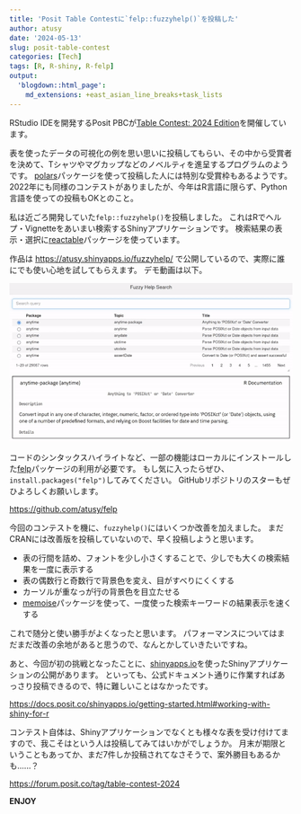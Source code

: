 ```yaml
---
title: 'Posit Table Contestに`felp::fuzzyhelp()`を投稿した'
author: atusy
date: '2024-05-13'
slug: posit-table-contest
categories: [Tech]
tags: [R, R-shiny, R-felp]
output:
  'blogdown::html_page':
    md_extensions: +east_asian_line_breaks+task_lists
---
```



RStudio IDEを開発するPosit PBCが[Table Contest: 2024 Edition](https://posit.co/blog/announcing-the-2024-table-contest/)を開催しています。

表を使ったデータの可視化の例を思い思いに投稿してもらい、その中から受賞者を決めて、Tシャツやマグカップなどのノベルティを進呈するプログラムのようです。
[polars](https://pola-rs.github.io/r-polars/)パッケージを使って投稿した人には特別な受賞枠もあるようです。
2022年にも同様のコンテストがありましたが、今年はR言語に限らず、Python言語を使っての投稿もOKとのこと。

私は近ごろ開発していた`felp::fuzzyhelp()`を投稿しました。
これはRでヘルプ・Vignetteをあいまい検索するShinyアプリケーションです。
検索結果の表示・選択に[reactable](https://glin.github.io/reactable/index.html)パッケージを使っています。

作品は <https://atusy.shinyapps.io/fuzzyhelp/> で公開しているので、実際に誰にでも使い心地を試してもらえます。
デモ動画は以下。

![](images/fuzzyhelp.gif)

コードのシンタックスハイライトなど、一部の機能はローカルにインストールした[felp](https://felp.atusy.net)パッケージの利用が必要です。
もし気に入ったらぜひ、`install.packages("felp")`してみてください。
GitHubリポジトリのスターもぜひよろしくお願いします。

<https://github.com/atusy/felp>

今回のコンテストを機に、`fuzzyhelp()`にはいくつか改善を加えました。
まだCRANには改善版を投稿していないので、早く投稿しようと思います。

-   表の行間を詰め、フォントを少し小さくすることで、少しでも大くの検索結果を一度に表示する
-   表の偶数行と奇数行で背景色を変え、目がすべりにくくする
-   カーソルが重なっが行の背景色を目立たせる
-   [memoise](https://memoise.r-lib.org/)パッケージを使って、一度使った検索キーワードの結果表示を速くする

これで随分と使い勝手がよくなったと思います。
パフォーマンスについてはまだまだ改善の余地があると思うので、なんとかしていきたいですね。

あと、今回が初の挑戦となったことに、[shinyapps.io](https://shinyapps.io)を使ったShinyアプリケーションの公開があります。
といっても、公式ドキュメント通りに作業すればあっさり投稿できるので、特に難しいことはなかったです。

<https://docs.posit.co/shinyapps.io/getting-started.html#working-with-shiny-for-r>

コンテスト自体は、Shinyアプリケーションでなくとも様々な表を受け付けてますので、我こそはという人は投稿してみてはいかがでしょうか。
月末が期限ということもあってか、まだ7件しか投稿されてなさそうで、案外勝目もあるかも......？

<https://forum.posit.co/tag/table-contest-2024>

**ENJOY**
